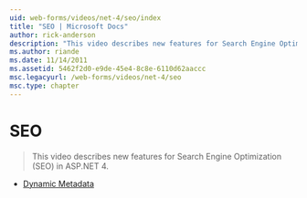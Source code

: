 ```yaml
---
uid: web-forms/videos/net-4/seo/index
title: "SEO | Microsoft Docs"
author: rick-anderson
description: "This video describes new features for Search Engine Optimization (SEO) in ASP.NET 4."
ms.author: riande
ms.date: 11/14/2011
ms.assetid: 5462f2d0-e9de-45e4-8c8e-6110d62aaccc
msc.legacyurl: /web-forms/videos/net-4/seo
msc.type: chapter
---
```

# SEO

> This video describes new features for Search Engine Optimization (SEO) in ASP.NET 4.

- [Dynamic Metadata](aspnet-4-quick-hit-dynamic-metadata.md)
